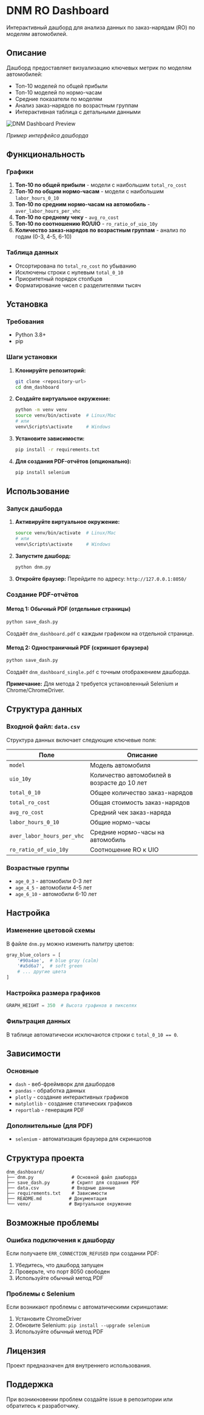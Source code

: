 # DNM RO Dashboard

Интерактивный дашборд для анализа данных по заказ-нарядам (RO) по моделям автомобилей.

## Описание

Дашборд предоставляет визуализацию ключевых метрик по моделям автомобилей:
- Топ-10 моделей по общей прибыли
- Топ-10 моделей по нормо-часам
- Средние показатели по моделям
- Анализ заказ-нарядов по возрастным группам
- Интерактивная таблица с детальными данными

![DNM Dashboard Preview](example.png)

*Пример интерфейса дашборда*

## Функциональность

### Графики
1. **Топ-10 по общей прибыли** - модели с наибольшим `total_ro_cost`
2. **Топ-10 по общим нормо-часам** - модели с наибольшим `labor_hours_0_10`
3. **Топ-10 по средним нормо-часам на автомобиль** - `aver_labor_hours_per_vhc`
4. **Топ-10 по среднему чеку** - `avg_ro_cost`
5. **Топ-10 по соотношению RO/UIO** - `ro_ratio_of_uio_10y`
6. **Количество заказ-нарядов по возрастным группам** - анализ по годам (0-3, 4-5, 6-10)

### Таблица данных
- Отсортирована по `total_ro_cost` по убыванию
- Исключены строки с нулевым `total_0_10`
- Приоритетный порядок столбцов
- Форматирование чисел с разделителями тысяч

## Установка

### Требования
- Python 3.8+
- pip

### Шаги установки

1. **Клонируйте репозиторий:**
   ```bash
   git clone <repository-url>
   cd dnm_dashboard
   ```

2. **Создайте виртуальное окружение:**
   ```bash
   python -m venv venv
   source venv/bin/activate  # Linux/Mac
   # или
   venv\Scripts\activate     # Windows
   ```

3. **Установите зависимости:**
   ```bash
   pip install -r requirements.txt
   ```

4. **Для создания PDF-отчётов (опционально):**
   ```bash
   pip install selenium
   ```

## Использование

### Запуск дашборда

1. **Активируйте виртуальное окружение:**
   ```bash
   source venv/bin/activate  # Linux/Mac
   # или
   venv\Scripts\activate     # Windows
   ```

2. **Запустите дашборд:**
   ```bash
   python dnm.py
   ```

3. **Откройте браузер:**
   Перейдите по адресу: `http://127.0.0.1:8050/`

### Создание PDF-отчётов

#### Метод 1: Обычный PDF (отдельные страницы)
```bash
python save_dash.py
```
Создаёт `dnm_dashboard.pdf` с каждым графиком на отдельной странице.

#### Метод 2: Одностраничный PDF (скриншот браузера)
```bash
python save_dash.py
```
Создаёт `dnm_dashboard_single.pdf` с точным отображением дашборда.

**Примечание:** Для метода 2 требуется установленный Selenium и Chrome/ChromeDriver.

## Структура данных

### Входной файл: `data.csv`

Структура данных включает следующие ключевые поля:

| Поле | Описание |
|------|----------|
| `model` | Модель автомобиля |
| `uio_10y` | Количество автомобилей в возрасте до 10 лет |
| `total_0_10` | Общее количество заказ-нарядов |
| `total_ro_cost` | Общая стоимость заказ-нарядов |
| `avg_ro_cost` | Средний чек заказ-наряда |
| `labor_hours_0_10` | Общие нормо-часы |
| `aver_labor_hours_per_vhc` | Средние нормо-часы на автомобиль |
| `ro_ratio_of_uio_10y` | Соотношение RO к UIO |

### Возрастные группы
- `age_0_3` - автомобили 0-3 лет
- `age_4_5` - автомобили 4-5 лет  
- `age_6_10` - автомобили 6-10 лет

## Настройка

### Изменение цветовой схемы
В файле `dnm.py` можно изменить палитру цветов:
```python
gray_blue_colors = [
    '#90a4ae',  # blue gray (calm)
    '#a5d6a7',  # soft green
    # ... другие цвета
]
```

### Настройка размера графиков
```python
GRAPH_HEIGHT = 350  # Высота графиков в пикселях
```

### Фильтрация данных
В таблице автоматически исключаются строки с `total_0_10 == 0`.

## Зависимости

### Основные
- `dash` - веб-фреймворк для дашбордов
- `pandas` - обработка данных
- `plotly` - создание интерактивных графиков
- `matplotlib` - создание статических графиков
- `reportlab` - генерация PDF

### Дополнительные (для PDF)
- `selenium` - автоматизация браузера для скриншотов

## Структура проекта

```
dnm_dashboard/
├── dnm.py              # Основной файл дашборда
├── save_dash.py        # Скрипт для создания PDF
├── data.csv            # Входные данные
├── requirements.txt    # Зависимости
├── README.md          # Документация
└── venv/              # Виртуальное окружение
```

## Возможные проблемы

### Ошибка подключения к дашборду
Если получаете `ERR_CONNECTION_REFUSED` при создании PDF:
1. Убедитесь, что дашборд запущен
2. Проверьте, что порт 8050 свободен
3. Используйте обычный метод PDF

### Проблемы с Selenium
Если возникают проблемы с автоматическими скриншотами:
1. Установите ChromeDriver
2. Обновите Selenium: `pip install --upgrade selenium`
3. Используйте обычный метод PDF

## Лицензия

Проект предназначен для внутреннего использования.

## Поддержка

При возникновении проблем создайте issue в репозитории или обратитесь к разработчику.

